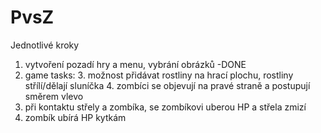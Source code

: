 # PvsZ
Jednotlivé kroky
1. vytvoření pozadí hry a menu, vybrání obrázků -DONE
2. game tasks:
   3. možnost přidávat rostliny na hrací plochu, rostliny střílí/dělají sluníčka
   4. zombíci se objevují na pravé straně a postupují směrem vlevo
5. při kontaktu střely a zombíka, se zombíkovi uberou HP a střela zmizí
6. zombík ubírá HP kytkám

